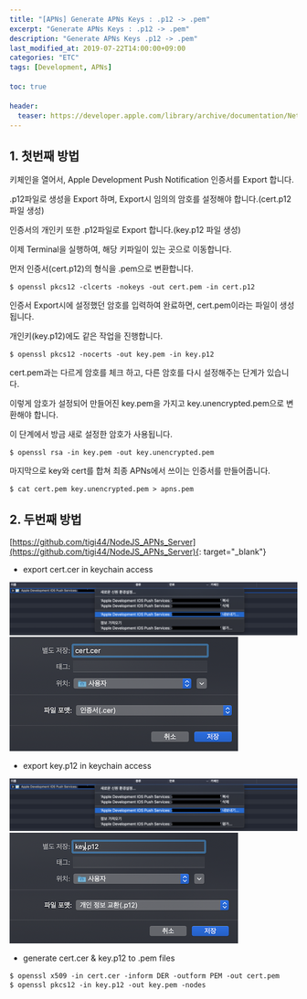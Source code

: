 ```yaml
---
title: "[APNs] Generate APNs Keys : .p12 -> .pem"
excerpt: "Generate APNs Keys : .p12 -> .pem"
description: "Generate APNs Keys .p12 -> .pem"
last_modified_at: 2019-07-22T14:00:00+09:00
categories: "ETC"
tags: [Development, APNs]

toc: true

header:
  teaser: https://developer.apple.com/library/archive/documentation/NetworkingInternet/Conceptual/RemoteNotificationsPG/Art/remote_notif_simple_2x.png
---
```


## 1. 첫번째 방법
키체인을 열어서, Apple Development Push Notification 인증서를 Export 합니다.

.p12파일로 생성을 Export 하며, Export시 임의의 암호를 설정해야 합니다.(cert.p12 파일 생성)

인증서의 개인키 또한 .p12파일로 Export 합니다.(key.p12 파일 생성)

이제 Terminal을 실행하여, 해당 키파일이 있는 곳으로 이동합니다.

먼저 인증서(cert.p12)의 형식을 .pem으로 변환합니다.

```shell
$ openssl pkcs12 -clcerts -nokeys -out cert.pem -in cert.p12
```

인증서 Export시에 설정했던 암호를 입력하여 완료하면, cert.pem이라는 파일이 생성됩니다.

개인키(key.p12)에도 같은 작업을 진행합니다.

```shell
$ openssl pkcs12 -nocerts -out key.pem -in key.p12
```

cert.pem과는 다르게 암호를 체크 하고, 다른 암호를 다시 설정해주는 단계가 있습니다.

이렇게 암호가 설정되어 만들어진 key.pem을 가지고 key.unencrypted.pem으로 변환해야 합니다.

이 단계에서 방금 새로 설정한 암호가 사용됩니다.

```shell
$ openssl rsa -in key.pem -out key.unencrypted.pem
```

마지막으로 key와 cert를 합쳐 최종 APNs에서 쓰이는 인증서를 만들어줍니다.

```shell
$ cat cert.pem key.unencrypted.pem > apns.pem
```

## 2. 두번째 방법
[https://github.com/tigi44/NodeJS_APNs_Server](https://github.com/tigi44/NodeJS_APNs_Server){: target="_blank"}

- export cert.cer in keychain access

![Image](https://raw.githubusercontent.com/tigi44/NodeJS_APNs_Server/master/images/push_certificate.png)
![Image](https://raw.githubusercontent.com/tigi44/NodeJS_APNs_Server/master/images/cert_cer.png)

- export key.p12 in keychain access

![Image](https://raw.githubusercontent.com/tigi44/NodeJS_APNs_Server/master/images/push_certificate.png)
![Image](https://raw.githubusercontent.com/tigi44/NodeJS_APNs_Server/master/images/key_p12.png)

- generate cert.cer & key.p12 to .pem files

```shell
$ openssl x509 -in cert.cer -inform DER -outform PEM -out cert.pem
$ openssl pkcs12 -in key.p12 -out key.pem -nodes
```
